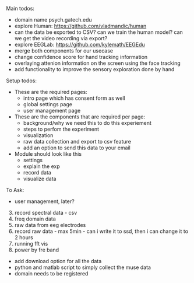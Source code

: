 Main todos:
- domain name psych.gatech.edu
- explore Human: https://github.com/vladmandic/human
- can the data be exported to CSV? can we train the human model? can  we get the video recording via export?
- explore EEGLab: https://github.com/kylemath/EEGEdu
- merge both components for our usecase
- change confidence score for hand tracking information
- overlaying attenion information on the screen using the face tracking
- add functionality to improve the sensory exploration done by hand


Setup todos:
- These are the required pages:
    - intro page which has consent form as well
    - global settings page 
    - user management page
- These are the components that are required per page:
    - background/why we need this to do this experiement 
    - steps to perfom the experiment
    - visualization 
    - raw data collection and export to csv feature
    - add an option to send this data to your email
- Module should look like this 
  - settings
  - explain the exp 
  - record data
  - visualize data


To Ask:
- user management, later?

3. record spectral data - csv 
3. freq domain data
2. raw data from eeg electrodes
2. record raw data - max 5min - can i write it to ssd, then i can change it to 2 hours
5. running fft vis
4. power by fre band
- add download option for all the data
- python and matlab script to simply collect the muse data
- domain needs to be registered